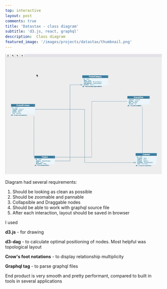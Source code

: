 ```yaml
---
top: interactive
layout: post
comments: true
title: 'Datastax - class diagram'
subtitle: 'd3.js, react, graphql'
description:  Class diagram 
featured_image: '/images/projects/datastax/thumbnail.png'
---
```


<!-- <iframe src="https://bumbeishvili.github.io/d3-matthias-upw/classdiagram/?file=c360-template" style="border:0px #ffffff none;" name="myiFrame" scrolling="no" frameborder="1" marginheight="0px" marginwidth="0px" height="600px" width="100%" allowfullscreen></iframe> -->

![](/images/projects/datastax/gif.gif)

Diagram had several requirements:
1. Should be looking as clean as possible 
1. Should be zoomable and pannable
1. Collapsible and Draggable nodes
1. Should be able to work with graphql source file
1. After each interaction, layout should be saved in browser


I used

**d3.js**  - for drawing

**d3-dag**  -  to calculate optimal positioning of nodes. Most helpful was topological layout

**Crow's foot notations** -  to display relationship multiplicity

**Graphql tag** - to parse graphql files










End product is very smooth and pretty performant, compared to built in tools in several applications 


<br/><br/><br/>

